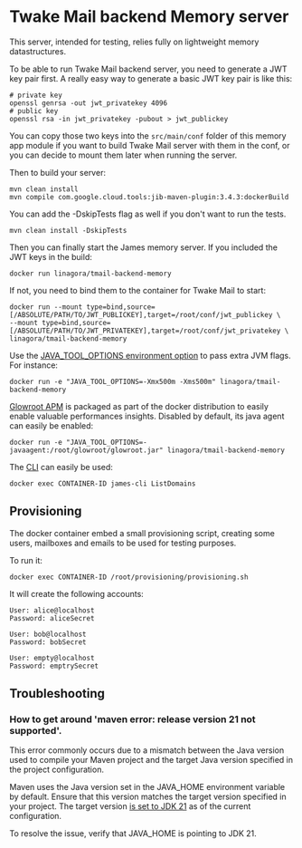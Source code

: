 # Twake Mail backend Memory server

This server, intended for testing, relies fully on lightweight memory
datastructures.

To be able to run Twake Mail backend server, you need to generate a JWT key pair first.
A really easy way to generate a basic JWT key pair is like this:

```
# private key
openssl genrsa -out jwt_privatekey 4096
# public key
openssl rsa -in jwt_privatekey -pubout > jwt_publickey
```

You can copy those two keys into the `src/main/conf` folder of this memory app module if you want to build
Twake Mail server with them in the conf, or you can decide to mount them later when running the server.

Then to build your server:

```
mvn clean install
mvn compile com.google.cloud.tools:jib-maven-plugin:3.4.3:dockerBuild
```

You can add the -DskipTests flag as well if you don't want to run the tests.

```
mvn clean install -DskipTests
```

Then you can finally start the James memory server. If you included the JWT keys in the build:

```
docker run linagora/tmail-backend-memory
```

If not, you need to bind them to the container for Twake Mail to start:

```
docker run --mount type=bind,source=[/ABSOLUTE/PATH/TO/JWT_PUBLICKEY],target=/root/conf/jwt_publickey \
--mount type=bind,source=[/ABSOLUTE/PATH/TO/JWT_PRIVATEKEY],target=/root/conf/jwt_privatekey \
linagora/tmail-backend-memory
```

Use the [JAVA_TOOL_OPTIONS environment option](https://github.com/GoogleContainerTools/jib/blob/master/docs/faq.md#jvm-flags) 
to pass extra JVM flags. For instance:

```
docker run -e "JAVA_TOOL_OPTIONS=-Xmx500m -Xms500m" linagora/tmail-backend-memory
```

[Glowroot APM]() is packaged as part of the docker distribution to easily enable valuable performances insights.
Disabled by default, its java agent can easily be enabled:

```
docker run -e "JAVA_TOOL_OPTIONS=-javaagent:/root/glowroot/glowroot.jar" linagora/tmail-backend-memory
```
The [CLI](https://james.apache.org/server/manage-cli.html) can easily be used:

```
docker exec CONTAINER-ID james-cli ListDomains
```

## Provisioning

The docker container embed a small provisioning script, creating some users, mailboxes and emails
to be used for testing purposes.

To run it:

```
docker exec CONTAINER-ID /root/provisioning/provisioning.sh
```

It will create the following accounts:

```
User: alice@localhost
Password: aliceSecret

User: bob@localhost
Password: bobSecret

User: empty@localhost
Password: emptrySecret
```

## Troubleshooting
### How to get around 'maven error: release version 21 not supported'.

This error commonly occurs due to a mismatch between the Java version used to compile your Maven project and the target Java version specified in the project configuration.

Maven uses the Java version set in the JAVA_HOME environment variable by default. Ensure that this version matches the target version specified in your project. The target version [is set to JDK 21](https://github.com/linagora/tmail-backend/blame/b28597e4e3028d1c2e79e988d20f80854932cb14/pom.xml#L14) as of the current configuration.

To resolve the issue, verify that JAVA_HOME is pointing to JDK 21.
